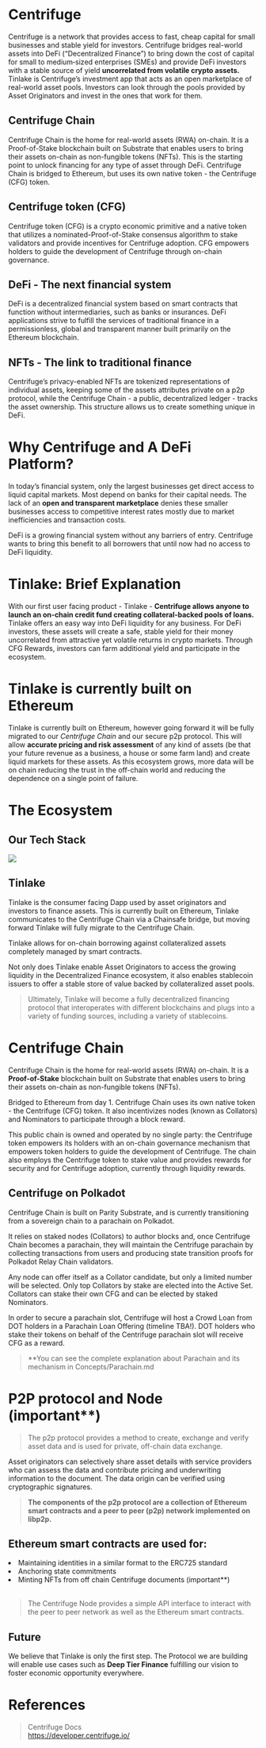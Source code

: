 # Centrifuge
Centrifuge is a network that provides access to fast, cheap capital for small businesses and stable yield for investors. Centrifuge bridges real-world assets into DeFi (“Decentralized Finance”) to bring down the cost of capital for small to medium‐sized enterprises (SMEs) and provide DeFi investors with a stable source of yield **uncorrelated from volatile crypto assets.**
</br>
Tinlake is Centrifuge’s investment app that acts as an open marketplace of real-world asset pools. Investors can look through the pools provided by Asset Originators and invest in the ones that work for them.

## Centrifuge Chain
Centrifuge Chain is the home for real-world assets (RWA) on-chain. It is a Proof-of-Stake blockchain built on Substrate that enables users to bring their assets on-chain as non-fungible tokens (NFTs). This is the starting point to unlock financing for any type of asset through DeFi. Centrifuge Chain is bridged to Ethereum, but uses its own native token - the Centrifuge (CFG) token.
<br/>


## Centrifuge token (CFG)
Centrifuge token (CFG) is a crypto economic primitive and a native token that utilizes a nominated-Proof-of-Stake consensus algorithm to stake validators and provide incentives for Centrifuge adoption. CFG empowers holders to guide the development of Centrifuge through on-chain governance.
<br/>


## DeFi - The next financial system
DeFi is a decentralized financial system based on smart contracts that function without intermediaries, such as banks or insurances. DeFi applications strive to fulfill the services of traditional finance in a permissionless, global and transparent manner built primarily on the Ethereum blockchain.<br/>

## NFTs - The link to traditional finance
Centrifuge’s privacy-enabled NFTs are tokenized representations of individual assets, keeping some of the assets attributes private on a p2p protocol, while the Centrifuge Chain - a public, decentralized ledger - tracks the asset ownership. This structure allows us to create something unique in DeFi.


# Why Centrifuge and A DeFi Platform?
In today’s financial system, only the largest businesses get direct access to liquid capital markets. Most depend on banks for their capital needs. The lack of an **open and transparent marketplace** denies these smaller businesses access to competitive interest rates mostly due to market inefficiencies and transaction costs.<br/>

DeFi is a growing financial system without any barriers of entry. Centrifuge wants to bring this benefit to all borrowers that until now had no access to DeFi liquidity.

# Tinlake: Brief Explanation
With our first user facing product - Tinlake - **Centrifuge allows anyone to launch an on-chain credit fund creating collateral-backed pools of loans.** Tinlake offers an easy way into DeFi liquidity for any business. For DeFi investors, these assets will create a safe, stable yield for their money uncorrelated from attractive yet volatile returns in crypto markets. Through CFG Rewards, investors can farm additional yield and participate in the ecosystem.

# Tinlake is currently built on Ethereum 
Tinlake is currently built on Ethereum, however going forward it will be fully migrated to our *Centrifuge Chain* and our secure p2p protocol. This will allow **accurate pricing and risk assessment** of any kind of assets (be that your future revenue as a business, a house or some farm land) and create liquid markets for these assets. As this ecosystem grows, more data will be on chain reducing the trust in the off-chain world and reducing the dependence on a single point of failure.


# The Ecosystem
## Our Tech Stack
![](https://developer.centrifuge.io/5713d7bb0b3889831a27cfb8f7d07f50/centrifuge_tech_stack.png)

## Tinlake
Tinlake is the consumer facing Dapp used by asset originators and investors to finance assets. This is currently built on Ethereum, Tinlake communicates to the Centrifuge Chain via a Chainsafe bridge, but moving forward Tinlake will fully migrate to the Centrifuge Chain.<br/>

Tinlake allows for on-chain borrowing against collateralized assets completely managed by smart contracts. <br/>

Not only does Tinlake enable Asset Originators to access the growing liquidity in the Decentralized Finance ecosystem, it also enables stablecoin issuers to offer a stable store of value backed by collateralized asset pools. <br/>

> Ultimately, Tinlake will become a fully decentralized financing protocol that interoperates with different blockchains and plugs into a variety of funding sources, including a variety of stablecoins.

# Centrifuge Chain
Centrifuge Chain is the home for real-world assets (RWA) on-chain. It is a **Proof-of-Stake** blockchain built on Substrate that enables users to bring their assets on-chain as non-fungible tokens (NFTs). <br/>

Bridged to Ethereum from day 1. Centrifuge Chain uses its own native token - the Centrifuge (CFG) token. It also incentivizes nodes (known as Collators) and Nominators to participate through a block reward. <br/>

This public chain is owned and operated by no single party: the Centrifuge token empowers its holders with an on-chain governance mechanism that empowers token holders to guide the development of Centrifuge. The chain also employs the Centrifuge token to stake value and provides rewards for security and for Centrifuge adoption, currently through liquidity rewards.


## Centrifuge on Polkadot

Centrifuge Chain is built on Parity Substrate, and is currently transitioning from a sovereign chain to a parachain on Polkadot.<br/> 

It relies on staked nodes (Collators) to author blocks and, once Centrifuge Chain becomes a parachain, they will maintain the Centrifuge parachain by collecting transactions from users and producing state transition proofs for Polkadot Relay Chain validators.<br/>

Any node can offer itself as a Collator candidate, but only a limited number will be selected. Only top Collators by stake are elected into the Active Set. Collators can stake their own CFG and can be elected by staked Nominators.<br/>

In order to secure a parachain slot, Centrifuge will host a Crowd Loan from DOT holders in a Parachain Loan Offering (timeline TBA!). DOT holders who stake their tokens on behalf of the Centrifuge parachain slot will receive CFG as a reward.<br/>

> **You can see the complete explanation about Parachain and its mechanism in Concepts/Parachain.md


# P2P protocol and Node (important**)
> The p2p protocol provides a method to create, exchange and verify asset data and is used for private, off-chain data exchange.<br/>

Asset originators can selectively share asset details with service providers who can assess the data and contribute pricing and underwriting information to the document. The data origin can be verified using cryptographic signatures.<br/>

>**The components of the p2p protocol are a collection of Ethereum smart contracts and a peer to peer (p2p) network implemented on libp2p.**


## Ethereum smart contracts are used for:

<li>Maintaining identities in a similar format to the ERC725 standard</li>
<li>Anchoring state commitments</li>
<li>Minting NFTs from off chain Centrifuge documents (important**)</li>
<br/>

>The Centrifuge Node provides a simple API interface to interact with the peer to peer network as well as the Ethereum smart contracts.






















## Future
We believe that Tinlake is only the first step. The Protocol we are building will enable use cases such as **Deep Tier Finance** fulfilling our vision to foster economic opportunity everywhere.



# References 

>Centrifuge Docs <br/>
https://developer.centrifuge.io/